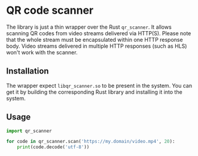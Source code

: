 # QR code scanner

The library is just a thin wrapper over the Rust `qr_scanner`. It allows
scanning QR codes from video streams delivered via HTTP(S). Please note
that the whole stream must be encapsulated within one HTTP response body.
Video streams delivered in multiple HTTP responses (such as HLS) won't work
with the scanner.

## Installation

The wrapper expect `libqr_scanner.so` to be present in the system. You
can get it by building the corresponding Rust library and installing it
into the system.

## Usage

```python
import qr_scanner

for code in qr_scanner.scan('https://my.domain/video.mp4', 20):
    print(code.decode('utf-8'))
```
